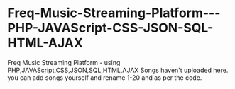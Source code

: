 # Freq-Music-Streaming-Platform---PHP-JAVAScript-CSS-JSON-SQL-HTML-AJAX
Freq Music Streaming Platform - using PHP,JAVAScript,CSS,JSON,SQL,HTML,AJAX
Songs haven't uploaded here. you can add songs yourself and rename 1-20 and as per the code.
